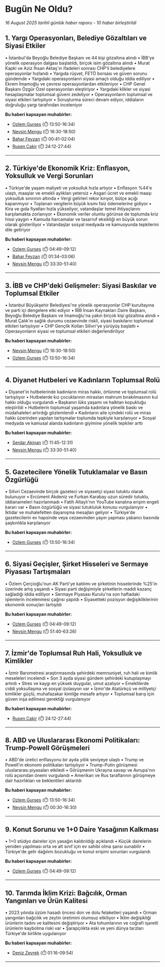 # Bugün Ne Oldu?

*16 August 2025 tarihli günlük haber raporu - 10 haber birleştirildi*

## 1. Yargı Operasyonları, Belediye Gözaltıları ve Siyasi Etkiler

• İstanbul'da Beyoğlu Belediye Başkanı ve 44 kişi gözaltına alındı
• İBB'ye yönelik operasyon dalgası başlatıldı, birçok isim gözaltına alındı
• Murat Kapki ve Aziz İhsan Aktaş'ın ifadeleri sonrası CHP'li belediyelere operasyonlar hızlandı
• Yargıda rüşvet, FETÖ borsası ve güven sorunu gündemde
• Yargıdaki operasyonların siyasi amaçlı olduğu iddia ediliyor
• Ekrem İmamoğlu ve çevresi operasyonlardan etkileniyor
• CHP Genel Başkanı Özgür Özel operasyonları eleştiriyor
• Yargıdaki klikler ve siyasi hesaplaşmalar toplumsal güveni zedeliyor
• Operasyonların toplumsal ve siyasi etkileri tartışılıyor
• Soruşturma süreci devam ediyor, iddiaların doğruluğu yargı tarafından inceleniyor

**Bu haberi kapsayan muhabirler:**

- [Ozlem Gurses](https://www.youtube.com/watch?v=4xg0dPfGJx8&t=830s) (⏱️ 13:50-16:34)
- [Nevsin Mengu](https://www.youtube.com/watch?v=DdZDB84gwuo&t=990s) (⏱️ 16:30-18:50)
- [Bahar Feyzan](https://www.youtube.com/watch?v=AFWdXSiN1r4&t=41s) (⏱️ 00:41-02:04)
- [Rusen Cakir](https://www.youtube.com/watch?v=pgnnBqPIPms&t=1452s) (⏱️ 24:12-27:44)

---

## 2. Türkiye'de Ekonomik Kriz: Enflasyon, Yoksulluk ve Vergi Sorunları

• Türkiye'de yaşam maliyeti ve yoksulluk hızla artıyor
• Enflasyon %44'e ulaştı, maaşlar ve emekli aylıkları yetersiz
• Asgari ücret ve emekli maaşı yoksulluk sınırının altında
• Vergi gelirleri rekor kırıyor, bütçe açığı kapanmıyor
• Toplanan vergilerin büyük kısmı faiz ödemelerine gidiyor
• Kira ve gıda fiyatları hızla yükseliyor, vatandaşlar temel ihtiyaçlarını karşılamakta zorlanıyor
• Ekonomik veriler olumlu görünse de toplumda kriz hissi yaygın
• Kamuda harcamalar ve tasarruf eksikliği en büyük sorun olarak gösteriliyor
• Vatandaşlar sosyal medyada ve kamuoyunda tepkilerini dile getiriyor

**Bu haberi kapsayan muhabirler:**

- [Ozlem Gurses](https://www.youtube.com/watch?v=SvOLX1Dp22I&t=289s) (⏱️ 04:49-09:12)
- [Bahar Feyzan](https://www.youtube.com/watch?v=ElhqKrZjkGw&t=94s) (⏱️ 01:34-03:06)
- [Nevsin Mengu](https://www.youtube.com/watch?v=DdZDB84gwuo&t=2010s) (⏱️ 33:30-51:40)

---

## 3. İBB ve CHP'deki Gelişmeler: Siyasi Baskılar ve Toplumsal Etkiler

• İstanbul Büyükşehir Belediyesi'ne yönelik operasyonlar CHP kurultayına ve parti içi dengelere etki ediyor
• İBB İnsan Kaynakları Daire Başkanı, Beyoğlu Belediye Başkanı ve İmamoğlu'na yakın birçok kişi gözaltına alındı
• Murat Çalık'ın sağlık durumu cezaevinde riskli, siyasi baskıların toplumsal etkileri tartışılıyor
• CHP Gençlik Kolları Silivri'ye yürüyüş başlattı
• Operasyonların siyasi ve toplumsal etkileri değerlendiriliyor

**Bu haberi kapsayan muhabirler:**

- [Nevsin Mengu](https://www.youtube.com/watch?v=DdZDB84gwuo&t=990s) (⏱️ 16:30-18:50)
- [Ozlem Gurses](https://www.youtube.com/watch?v=4xg0dPfGJx8&t=830s) (⏱️ 13:50-16:34)

---

## 4. Diyanet Hutbeleri ve Kadınların Toplumsal Rolü

• Diyanet'in hutbelerinde kadınların miras hakkı, örtünme ve toplumsal rolü tartışılıyor
• Hutbelerde kız çocuklarının mirastan mahrum bırakılmasının kul hakkı olduğu vurgulandı
• Başkanın lüks yaşamı ve halktan kopukluğu eleştirildi
• Hutbelerin toplumsal yaşamda kadınlara yönelik baskı ve müdahaleleri artırdığı gözlemlendi
• Kadınların aile içindeki rolü ve miras hakkı üzerinden yapılan tartışmalar toplumda tepkiyle karşılanıyor
• Sosyal medyada ve kamusal alanda kadınların giyimine yönelik tepkiler arttı

**Bu haberi kapsayan muhabirler:**

- [Serdar Akinan](https://www.youtube.com/watch?v=BgljT6HE8NM&t=705s) (⏱️ 11:45-12:31)
- [Nevsin Mengu](https://www.youtube.com/watch?v=DdZDB84gwuo&t=2010s) (⏱️ 33:30-51:40)

---

## 5. Gazetecilere Yönelik Tutuklamalar ve Basın Özgürlüğü

• Silivri Cezaevinde birçok gazeteci ve siyasetçi siyasi tutuklu olarak bulunuyor
• Ercüment Akdeniz ve Furkan Karabay uzun süredir tutuklu, iddianameleri hazırlanmadı
• Fatih Altaylı'nın YouTube kanalına erişim engeli kararı var
• Basın özgürlüğü ve siyasi tutukluluk konusu vurgulanıyor
• İktidar ve muhalefetten dayanışma mesajları geliyor
• Türkiye'de gazetecilerin ev hapsinde veya cezaevinden yayın yapması yabancı basında şaşkınlıkla karşılanıyor

**Bu haberi kapsayan muhabirler:**

- [Ozlem Gurses](https://www.youtube.com/watch?v=4xg0dPfGJx8&t=830s) (⏱️ 13:50-16:34)

---

## 6. Siyasi Geçişler, Şirket Hisseleri ve Sermaye Piyasası Tartışmaları

• Özlem Çerçioğlu'nun AK Parti'ye katılımı ve şirketinin hisselerinde %25'in üzerinde artış yaşandı
• Siyasi parti değişimiyle şirketlerin maddi kazanç sağladığı iddia ediliyor
• Sermaye Piyasası Kurulu'na son haftadaki işlemlerin incelenmesi çağrısı yapıldı
• Siyasetteki pozisyon değişikliklerinin ekonomik sonuçları tartışıldı

**Bu haberi kapsayan muhabirler:**

- [Ozlem Gurses](https://www.youtube.com/watch?v=SvOLX1Dp22I&t=289s) (⏱️ 04:49-09:12)
- [Nevsin Mengu](https://www.youtube.com/watch?v=DdZDB84gwuo&t=3100s) (⏱️ 51:40-63:26)

---

## 7. İzmir'de Toplumsal Ruh Hali, Yoksulluk ve Kimlikler

• İzmir Barometresi araştırmasında şehirdeki memnuniyet, ruh hali ve kimlik meseleleri incelendi
• Son 3 ayda siyasi gündem şehirdeki kutuplaşmayı artırdı
• Stres ve kaygı en yüksek duygular, umut azalıyor
• Emeklilerde ciddi yoksullaşma ve sosyal izolasyon var
• İzmir'de Atatürkçü ve milliyetçi kimlikler güçlü, muhafazakar kimliğe mesafe artıyor
• Toplumsal barış için güven inşa edilmesi gerektiği vurgulanıyor

**Bu haberi kapsayan muhabirler:**

- [Rusen Cakir](https://www.youtube.com/watch?v=pgnnBqPIPms&t=1452s) (⏱️ 24:12-27:44)

---

## 8. ABD ve Uluslararası Ekonomi Politikaları: Trump-Powell Görüşmeleri

• ABD'de üretici enflasyonu bir ayda yıllık seviyeye ulaştı
• Trump ve Powell'ın ekonomi politikaları tartışılıyor
• Trump-Putin görüşmesi uluslararası piyasaları etkiledi
• Görüşmenin Ukrayna savaşı ve Avrupa'nın rolü açısından önemi vurgulandı
• Amerikan ve Rus taraflarının görüşmeye dair hazırlıkları ve beklentileri aktarıldı

**Bu haberi kapsayan muhabirler:**

- [Ozlem Gurses](https://www.youtube.com/watch?v=4xg0dPfGJx8&t=830s) (⏱️ 13:50-16:34)
- [Nevsin Mengu](https://www.youtube.com/watch?v=DdZDB84gwuo&t=30s) (⏱️ 00:30-16:30)

---

## 9. Konut Sorunu ve 1+0 Daire Yasağının Kalkması

• 1+0 stüdyo daireler için yasağın kaldırıldığı açıklandı
• Küçük dairelerin yeniden yapılması orta ve alt sınıf için ev sahibi olma şansı sunabilir
• Türkiye'de gelir dağılımı bozukluğu ve konut erişimi sorunları vurgulandı

**Bu haberi kapsayan muhabirler:**

- [Ozlem Gurses](https://www.youtube.com/watch?v=SvOLX1Dp22I&t=289s) (⏱️ 04:49-09:12)

---

## 10. Tarımda İklim Krizi: Bağcılık, Orman Yangınları ve Ürün Kalitesi

• 2023 yılında üzüm hasadı öncesi don ve dolu felaketleri yaşandı
• Orman yangınları bağcılık ve zeytin üretimini olumsuz etkiliyor
• İklim değişikliği ürünlerin tadını ve kalitesini değiştiriyor
• Ata tohumlarının ve coğrafi işaretli ürünlerin kaybolma riski var
• Şarapçılıkta eski ve yeni dünya tarzları Türkiye'de birlikte uygulanıyor

**Bu haberi kapsayan muhabirler:**

- [Deniz Zeyrek](https://www.youtube.com/watch?v=ZhEr2_7uwws&t=76s) (⏱️ 01:16-09:54)

---

